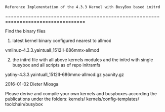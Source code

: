     Reference Implementation of the 4.3.3 Kernel with BusyBox based initrd
==================================================================================

Find the binary files

1. latest kernel binary configured nearest to allmod

vmlinuz-4.3.3.yaintuall_1512II-686mmx-allmod

2. the initrd file with all above kernels modules
and the initrd with single busybox and all scripts as of repo initramfs

yatiny-4.3.3.yaintuall_1512II-686mmx-allmod.gz
yaunity.gz  


2016-01-02
Dieter Miosga    

Please derive and compile your own kernels and busyboxes according the publications
under the folders: 
kernels/
kernels/config-templates/
toolchain/busybox

